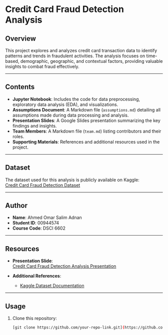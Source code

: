 # Credit Card Fraud Detection Analysis

## Overview
This project explores and analyzes credit card transaction data to identify patterns and trends in fraudulent activities. The analysis focuses on time-based, demographic, geographic, and contextual factors, providing valuable insights to combat fraud effectively.

---

## Contents
- **Jupyter Notebook**: Includes the code for data preprocessing, exploratory data analysis (EDA), and visualizations.
- **Assumptions Document**: A Markdown file (`assumptions.md`) detailing all assumptions made during data processing and analysis.
- **Presentation Slides**: A Google Slides presentation summarizing the key findings and insights.
- **Team Members**: A Markdown file (`team.md`) listing contributors and their roles.
- **Supporting Materials**: References and additional resources used in the project.

---

## Dataset
The dataset used for this analysis is publicly available on Kaggle:  
[Credit Card Fraud Detection Dataset](https://www.kaggle.com/datasets/kartik2112/fraud-detection)

---

## Author
- **Name**: Ahmed Omar Salim Adnan  
- **Student ID**: 00944574  
- **Course Code**: DSCI 6602  

---

## Resources
- **Presentation Slide**:  
  [Credit Card Fraud Detection Analysis Presentation](https://docs.google.com/presentation/d/1sm_ijVbdUXZ6R4UFqpp1J0cU7pSimd2NxQu1CpcAZqs/edit?usp=sharing)

- **Additional References**:  
  - [Kaggle Dataset Documentation](https://www.kaggle.com/datasets/kartik2112/fraud-detection)

---

## Usage
1. Clone this repository:
   ```bash
   [git clone https://github.com/your-repo-link.git](https://github.com/RionelxSlovesky/Credit-Card-Transactions-Fraud-Detection.git)
